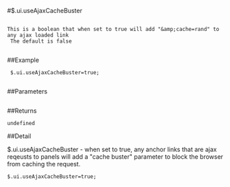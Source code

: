 #$.ui.useAjaxCacheBuster

```

This is a boolean that when set to true will add "&amp;cache=rand" to any ajax loaded link
 The default is false
 
```

##Example

```
 $.ui.useAjaxCacheBuster=true;
 
```


##Parameters

```

```

##Returns

```
undefined
```

##Detail

$.ui.useAjaxCacheBuster - when set to true, any anchor links that are ajax reqeusts to panels will add a "cache buster" parameter to block the browser from caching the request.

```
$.ui.useAjaxCacheBuster=true;
```